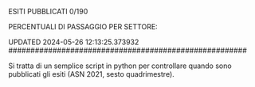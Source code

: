 ESITI PUBBLICATI 0/190 

PERCENTUALI DI PASSAGGIO PER SETTORE:

UPDATED 2024-05-26 12:13:25.373932
###################################################### 

Si tratta di un semplice script in python per controllare quando sono pubblicati gli esiti (ASN 2021, sesto quadrimestre).

